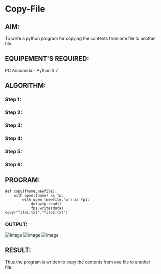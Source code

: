 # Copy-File
## AIM:
To write a python program for copying the contents from one file to another file.
## EQUIPEMENT'S REQUIRED: 
PC
Anaconda - Python 3.7
## ALGORITHM: 
### Step 1:

### Step 2: 
 
### Step 3: 

### Step 4:  

### Step 5: 

### Step 6: 

## PROGRAM:
```
def copy(fname,newfile):
    with open(fname) as fp:
        with open (newfile,'w') as fp1:
            data=fp.read()
            fp1.write(data)
copy("file1.txt","file2.txt")
```
### OUTPUT:
![image](https://github.com/Ravi-1105/Copy-File/assets/139841688/ac9095a0-b047-4ffc-86a4-e68d3b8fd902)
![image](https://github.com/Ravi-1105/Copy-File/assets/139841688/e7989ec4-59a5-4588-9934-728984b2f5db)
![image](https://github.com/Ravi-1105/Copy-File/assets/139841688/b5fea89b-f66b-4b80-946b-c6e91c3448ab)

## RESULT:
Thus the program is written to copy the contents from one file to another file.
